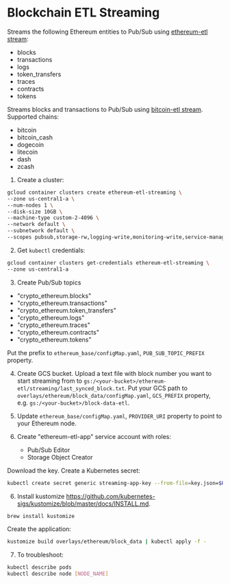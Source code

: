 # Blockchain ETL Streaming

Streams the following Ethereum entities to Pub/Sub using 
[ethereum-etl stream](https://github.com/blockchain-etl/ethereum-etl#stream):

- blocks
- transactions
- logs
- token_transfers 
- traces
- contracts
- tokens

Streams blocks and transactions to Pub/Sub using 
[bitcoin-etl stream](https://github.com/blockchain-etl/bitcoin-etl#stream). Supported chains:

- bitcoin
- bitcoin_cash
- dogecoin
- litecoin
- dash
- zcash

1. Create a cluster:

```bash
gcloud container clusters create ethereum-etl-streaming \
--zone us-central1-a \
--num-nodes 1 \
--disk-size 10GB \
--machine-type custom-2-4096 \
--network default \
--subnetwork default \
--scopes pubsub,storage-rw,logging-write,monitoring-write,service-management,service-control,trace
```

2. Get `kubectl` credentials:

```bash
gcloud container clusters get-credentials ethereum-etl-streaming \
--zone us-central1-a
```

3. Create Pub/Sub topics 
  - "crypto_ethereum.blocks" 
  - "crypto_ethereum.transactions" 
  - "crypto_ethereum.token_transfers" 
  - "crypto_ethereum.logs" 
  - "crypto_ethereum.traces" 
  - "crypto_ethereum.contracts" 
  - "crypto_ethereum.tokens" 

Put the prefix to `ethereum_base/configMap.yaml`, `PUB_SUB_TOPIC_PREFIX` property.

4. Create GCS bucket. Upload a text file with block number you want to start streaming from to 
`gs:/<your-bucket>/ethereum-etl/streaming/last_synced_block.txt`.
Put your GCS path to `overlays/ethereum/block_data/configMap.yaml`, `GCS_PREFIX` property, e.g. `gs:/<your-bucket>/block-data-etl`.

5. Update `ethereum_base/configMap.yaml`, `PROVIDER_URI` property to point to your Ethereum node.

5. Create "ethereum-etl-app" service account with roles:
    - Pub/Sub Editor
    - Storage Object Creator

Download the key. Create a Kubernetes secret:

```bash
kubectl create secret generic streaming-app-key --from-file=key.json=$HOME/Downloads/key.json
```

6. Install kustomize https://github.com/kubernetes-sigs/kustomize/blob/master/docs/INSTALL.md. 

```bash
brew install kustomize
```

Create the application:

```bash
kustomize build overlays/ethereum/block_data | kubectl apply -f -
```

7. To troubleshoot:

```bash
kubectl describe pods
kubectl describe node [NODE_NAME]
```